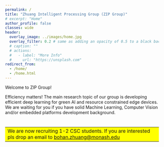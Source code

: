 ```yaml
---
permalink: /
title: "Zhuang Intelligent Processing Group (ZIP Group)"
# excerpt: "Home"
author_profile: false
classes: wide
header:
  overlay_image: ../images/home.jpg
  overlay_filter: 0.2 # same as adding an opacity of 0.5 to a black background
  # caption: ""
  # actions:
  #   - label: "More Info"
  #     url: "https://unsplash.com"
redirect_from: 
  - /home/
  - /home.html
---
```


Welcome to ZIP Group!

Efficiency matters! The main research topic of our group is developing efficient deep learning for green AI and resource constrained edge devices. 
We are waiting for you if you have solid Machine Learning, Computer Vision and/or embedded platforms development background.

# <table><tr><td bgcolor=yellow> We are now recruiting 1-2 CSC students. If you are interested pls drop an email to bohan.zhuang@monash.edu </td></tr></table>

